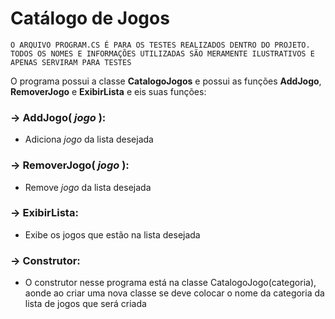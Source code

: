 # Catálogo de Jogos

```O ARQUIVO PROGRAM.CS É PARA OS TESTES REALIZADOS DENTRO DO PROJETO. TODOS OS NOMES E INFORMAÇÕES UTILIZADAS SÃO MERAMENTE ILUSTRATIVOS E APENAS SERVIRAM PARA TESTES```

O programa possui a classe **CatalogoJogos** e possui as funções **AddJogo**, **RemoverJogo** e **ExibirLista** e eis suas funções:

### -> AddJogo( *jogo* ):
- Adiciona *jogo* da lista desejada

### -> RemoverJogo( *jogo* ):
- Remove *jogo* da lista desejada

### -> ExibirLista:
- Exibe os jogos que estão na lista desejada

### -> Construtor:
- O construtor nesse programa está na classe CatalogoJogo(categoria), aonde ao criar uma nova classe se deve colocar o nome da categoria da lista de jogos que será criada


